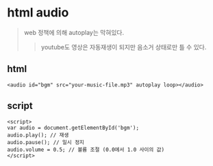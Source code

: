 # html audio

> web 정책에 의해 autoplay는 막혀있다.
>
> > youtube도 영상은 자동재생이 되지만 음소거 상태로만 틀 수 있다.

## html

```
<audio id="bgm" src="your-music-file.mp3" autoplay loop></audio>
```

## script

```
<script>
var audio = document.getElementById('bgm');
audio.play(); // 재생
audio.pause(); // 일시 정지
audio.volume = 0.5; // 볼륨 조절 (0.0에서 1.0 사이의 값)
</script>
```
